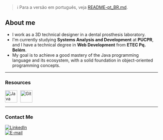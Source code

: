 > :information_source: Para a versão em português, veja [README-pt_BR.md](README-pt_BR.md).

## About me

-  I work as a 3D technical designer in a dental prosthesis laboratory.
-  I'm currently studying **Systems Analysis and Development** at **PUCPR**, and I have a technical degree in **Web Development** from **ETEC Pq. Belém**.
- My goal is to achieve a good mastery of the Java programming language and its ecosystem, with a solid foundation in object-oriented programming concepts.
---

### Resources

<div style="display: flex; flex-wrap: wrap; gap: 10px; align-items: center;">
  <img src="https://cdn.jsdelivr.net/gh/devicons/devicon@latest/icons/java/java-original.svg" title="Java" width="40" height="40"/>
  <img src="https://cdn.jsdelivr.net/gh/devicons/devicon@latest/icons/git/git-original.svg" title="Git" width="40" height="40"/>
</div>

---

### Contact Me

[![LinkedIn](https://img.shields.io/badge/LinkedIn-0077B5?style=for-the-badge&logo=linkedin&logoColor=white)](https://www.linkedin.com/in/felipemrj/)  
[![E-mail](https://img.shields.io/badge/E--mail-D14836?style=for-the-badge&logo=gmail&logoColor=white)](mailto:felipe_mrj@hotmail.com)  
